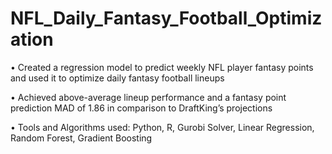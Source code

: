 # NFL_Daily_Fantasy_Football_Optimization
•	Created a regression model to predict weekly NFL player fantasy points and used it to optimize daily fantasy football lineups

•	Achieved above-average lineup performance and a fantasy point prediction MAD of 1.86 in comparison to DraftKing’s projections

•	Tools and Algorithms used: Python, R, Gurobi Solver, Linear Regression, Random Forest, Gradient Boosting
